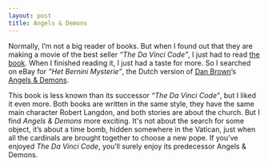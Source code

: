 ```yaml
---
layout: post
title: Angels & Demons
---
```


Normally, I’m not a big reader of books. But when I found out that they are making a movie of the best seller *“The Da Vinci Code”*, I just had to read [the book](http://www.amazon.com/gp/product/0385504209). When I finished reading it, I just had a taste for more. So I searched on eBay for *“Het Bernini Mysterie”*, the Dutch version of [Dan Brown](http://www.danbrown.com/)’s [Angels & Demons](http://www.amazon.com/gp/product/0743275063).

This book is less known than its successor *“The Da Vinci Code”*, but I liked it even more. Both books are written in the same style, they have the same main character Robert Langdon, and both stories are about the church. But I find *Angels & Demons* more exciting. It's not about the search for some object, it’s about a time bomb, hidden somewhere in the Vatican, just when all the cardinals are brought together to choose a new pope. If you’ve enjoyed *The Da Vinci Code*, you’ll surely enjoy its predecessor Angels & Demons.